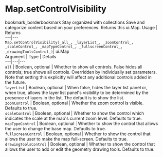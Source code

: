  
#  Map.setControlVisibility
bookmark_borderbookmark Stay organized with collections  Save and categorize content based on your preferences.
Returns this ui.Map.
Usage | Returns  
---|---  
`Map.setControlVisibility(_all_, _layerList_, _zoomControl_, _scaleControl_, _mapTypeControl_, _fullscreenControl_, _drawingToolsControl_)`|  ui.Map  
Argument | Type | Details  
---|---|---  
`all` | Boolean, optional | Whether to show all controls. False hides all controls; true shows all controls. Overridden by individually set parameters. Note that setting this explicitly will affect any additional controls added in the future.  
`layerList` | Boolean, optional | When false, hides the layer list panel or, when true, allows the layer list panel's visibility to be determined by the presence of layers in the list. The default is to show the list.  
`zoomControl` | Boolean, optional | Whether the zoom control is visible. Defaults to true.  
`scaleControl` | Boolean, optional | Whether to show the control which indicates the scale at the map's current zoom level. Defaults to true.  
`mapTypeControl` | Boolean, optional | Whether to show the control that allows the user to change the base map. Defaults to true.  
`fullscreenControl` | Boolean, optional | Whether to show the control that allows the user to make the map full-screen. Defaults to true.  
`drawingToolsControl` | Boolean, optional | Whether to show the control that allows the user to add or edit the geometry drawing tools. Defaults to true.  

